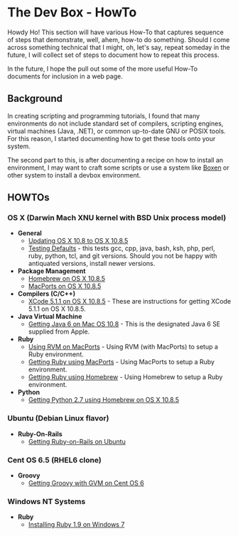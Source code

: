 # The Dev Box - HowTo 

Howdy Ho! This section will have various How-To that captures sequence of steps that demonstrate, well, ahem, how-to do something.  Should I come across something technical that I might, oh, let's say, repeat someday in the future, I will collect set of steps to document how to repeat this process.

In the future, I hope the pull out some of the more useful How-To documents for inclusion in a web page.

## Background

In creating scripting and programming tutorials, I found that many environments do not include standard set of compilers, scripting engines, virtual machines (Java, .NET), or common up-to-date GNU or POSIX tools.  For this reason, I started documenting how to get these tools onto your system.

The second part to this, is after documenting a recipe on how to install an environment, I may want to craft some scripts or use a system like [Boxen](https://boxen.github.com/) or other system to install a devbox environment.

## HOWTOs

### OS X (Darwin Mach XNU kernel with BSD Unix process model)

* **General**
  * [Updating OS X 10.8 to OS X 10.8.5](https://github.com/darkn3rd/devbox/blob/master/howtos/osx_10_8_5/howto.update.md)
  * [Testing Defaults](https://github.com/darkn3rd/devbox/blob/master/howtos/osx_10_8_5/howto.defaults.md) - this tests gcc, cpp, java, bash, ksh, php, perl, ruby, python, tcl, and git versions.  Should you not be happy with antiquated versions, install newer versions.
* **Package Management**
  * [Homebrew on OS X 10.8.5](https://github.com/darkn3rd/devbox/blob/master/howtos/osx_10_8_5/howto.homebrew.md)
  * [MacPorts on OS X 10.8.5](https://github.com/darkn3rd/devbox/blob/master/howtos/osx_10_8_5/howto.macports.md)
* **Compilers (C/C++)**
  * [XCode 5.1.1 on OS X 10.8.5](https://github.com/darkn3rd/devbox/blob/master/howtos/osx_10_8_5/howto.xcode.md) - These are instructions for getting XCode 5.1.1 on OS X 10.8.5.
* **Java Virtual Machine**
  * [Getting Java 6 on Mac OS 10.8](https://github.com/darkn3rd/devbox/blob/master/howtos/osx_10_8_5/howto.jre6.md) - This is the designated Java 6 SE supplied from Apple.
* **Ruby**
  * [Using RVM on MacPorts](https://github.com/darkn3rd/devbox/blob/master/howtos/osx_10_8_5/howto.rvm_macports.md) - Using RVM (with MacPorts) to setup a Ruby environment.
  * [Getting Ruby using MacPorts](https://github.com/darkn3rd/devbox/blob/master/howtos/osx_10_8_5/howto.ruby_xcode511_macports.md) - Using MacPorts to setup a Ruby environment.
  * [Getting Ruby using Homebrew](https://github.com/darkn3rd/devbox/blob/master/howtos/osx_10_8_5/howto.ruby_homebrew.md) - Using Homebrew to setup a Ruby environment.
* **Python**
  * [Getting Python 2.7 using Homebrew on OS X 10.8.5](https://github.com/darkn3rd/devbox/blob/master/howtos/osx_10_8_5/howto.python_homebrew.md)

### Ubuntu (Debian Linux flavor)

* **Ruby-On-Rails**
  * [Getting Ruby-on-Rails on Ubuntu](https://github.com/darkn3rd/devbox/blob/master/howtos/howto.rails_ubuntu.md)

### Cent OS 6.5 (RHEL6 clone)

* **Groovy**
  * [Getting Groovy with GVM on Cent OS 6](https://github.com/darkn3rd/devbox/blob/master/howtos/howto.groovy_gvm_centos6.md)

### Windows NT Systems

* **Ruby**
  * [Installing Ruby 1.9 on Windows 7](https://github.com/darkn3rd/devbox/blob/master/howtos/howto.ruby_windows.md)